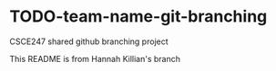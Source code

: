 # TODO-team-name-git-branching
CSCE247 shared github branching project

This README is from Hannah Killian's branch
